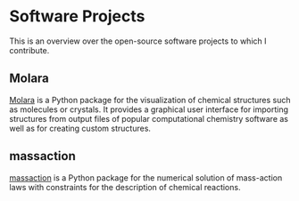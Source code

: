 # Software Projects
This is an overview over the open-source software projects to which I contribute.
## Molara
[Molara](https://github.com/Molara-Lab/Molara) is a Python package for the visualization of chemical structures such as molecules or crystals. It provides a graphical user interface for importing structures from output files of popular computational chemistry software as well as for creating custom structures.
## massaction
[massaction](https://github.com/adrianusler/massaction) is a Python package for the numerical solution of mass-action laws with constraints for the description of chemical reactions.